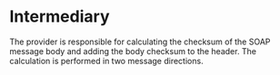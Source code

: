 # Intermediary

The provider is responsible for calculating the checksum of the SOAP message body and adding the body checksum to the header.
The calculation is performed in two message directions. 